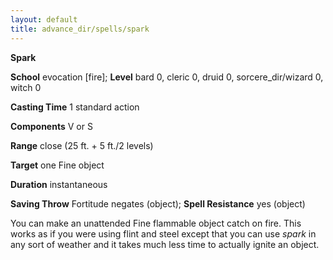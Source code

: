 ```yaml
---
layout: default
title: advance_dir/spells/spark
---
```

 **Spark**

**School** evocation [fire]; **Level** bard 0, cleric 0, druid 0, sorcere_dir/wizard 0, witch 0

**Casting Time** 1 standard action

**Components** V or S

**Range** close (25 ft. + 5 ft./2 levels)

**Target** one Fine object

**Duration** instantaneous

**Saving Throw** Fortitude negates (object); **Spell Resistance** yes (object)

You can make an unattended Fine flammable object catch on fire. This works as if you were using flint and steel except that you can use _spark_ in any sort of weather and it takes much less time to actually ignite an object.

